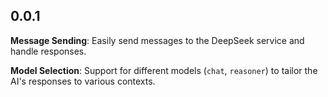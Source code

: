 ## 0.0.1

**Message Sending**: Easily send messages to the DeepSeek service and handle responses.

**Model Selection**: Support for different models (`chat`, `reasoner`) to tailor the AI's responses to various contexts.

